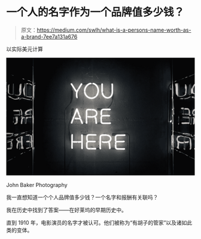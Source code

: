 # 一个人的名字作为一个品牌值多少钱？

> 原文：<https://medium.com/swlh/what-is-a-persons-name-worth-as-a-brand-7ee7a131a676>

以实际美元计算

![](img/10dc2b76ca2591fb6a89fff5a16ae575.png)

John Baker Photography

我一直想知道一个个人品牌值多少钱？一个名字和报酬有关联吗？

我在历史中找到了答案——在好莱坞的早期历史中。

直到 1910 年，电影演员的名字才被认可。他们被称为“有胡子的管家”以及诸如此类的变体。